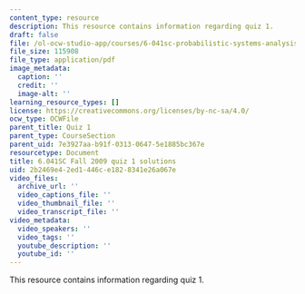 ```yaml
---
content_type: resource
description: This resource contains information regarding quiz 1.
draft: false
file: /ol-ocw-studio-app/courses/6-041sc-probabilistic-systems-analysis-and-applied-probability-fall-2013/2b2469e42ed1446ce1828341e26a067e_MIT6_041SCF13_qu01_f09_sol.pdf
file_size: 115908
file_type: application/pdf
image_metadata:
  caption: ''
  credit: ''
  image-alt: ''
learning_resource_types: []
license: https://creativecommons.org/licenses/by-nc-sa/4.0/
ocw_type: OCWFile
parent_title: Quiz 1
parent_type: CourseSection
parent_uid: 7e3927aa-b91f-0313-0647-5e1885bc367e
resourcetype: Document
title: 6.041SC Fall 2009 quiz 1 solutions
uid: 2b2469e4-2ed1-446c-e182-8341e26a067e
video_files:
  archive_url: ''
  video_captions_file: ''
  video_thumbnail_file: ''
  video_transcript_file: ''
video_metadata:
  video_speakers: ''
  video_tags: ''
  youtube_description: ''
  youtube_id: ''
---
```

This resource contains information regarding quiz 1.